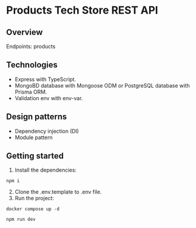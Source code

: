 # Products Tech Store REST API 

## Overview
Endpoints: products

## Technologies
* Express with TypeScript.
* MongoBD database with Mongoose ODM or PostgreSQL database with Prisma ORM.
* Validation env with env-var.

## Design patterns
* Dependency injection (DI)
* Module pattern

## Getting started
1. Install the dependencies:
```
npm i
```
2. Clone the .env.template to .env file.
3. Run the project:
```
docker compose up -d
```
```
npm run dev
```